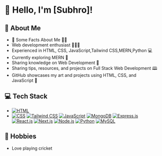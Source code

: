 # 👋 Hello, I'm [Subhro]!

## 🚀 About Me

- 💼 Some Facts About Me 👩‍💼
- Web development enthusiast 👩🏻‍⚕️
- Experienced in HTML, CSS, JavaScript,Tailwind CSS,MERN,Python 💻
- Currently exploring MERN 📝
- Sharing knowledge on Web Development 📝
- Sharing tips, resources, and projects on Full Stack Web Development 🕮
- GitHub showcases my art and projects using HTML, CSS, and JavaScript 🎨


## 💻 Tech Stack
- [![HTML](https://img.shields.io/badge/HTML-%23E34F26.svg?style=for-the-badge&logo=html5&logoColor=white)](https://developer.mozilla.org/en-US/docs/Web/HTML)
- [![CSS](https://img.shields.io/badge/CSS-%231572B6.svg?style=for-the-badge&logo=css3&logoColor=white)](https://developer.mozilla.org/en-US/docs/Web/CSS)
[![Tailwind CSS](https://img.shields.io/badge/Tailwind_CSS-%2338B2AC.svg?style=for-the-badge&logo=tailwind-css&logoColor=white)](https://tailwindcss.com/)
[![JavaScript](https://img.shields.io/badge/JavaScript-%23F7DF1E.svg?style=for-the-badge&logo=javascript&logoColor=black)](https://developer.mozilla.org/en-US/docs/Web/JavaScript)
[![MongoDB](https://img.shields.io/badge/MongoDB-%234EA94B.svg?style=for-the-badge&logo=mongodb&logoColor=white)](https://www.mongodb.com/)
[![Express.js](https://img.shields.io/badge/Express.js-%23404D59.svg?style=for-the-badge&logo=express&logoColor=white)](https://expressjs.com/)
[![React.js](https://img.shields.io/badge/React.js-%2361DAFB.svg?style=for-the-badge&logo=react&logoColor=white)](https://reactjs.org/)
[![Next.js](https://img.shields.io/badge/Next.js-%23000000.svg?style=for-the-badge&logo=next.js&logoColor=white)](https://nextjs.org/)
[![Node.js](https://img.shields.io/badge/Node.js-%23339933.svg?style=for-the-badge&logo=node.js&logoColor=white)](https://nodejs.org/)
[![Python](https://img.shields.io/badge/Python-%233776AB.svg?style=for-the-badge&logo=python&logoColor=white)](https://www.python.org/)
[![MySQL](https://img.shields.io/badge/MySQL-%2300758F.svg?style=for-the-badge&logo=mysql&logoColor=white)](https://www.mysql.com/)

## 🏸 Hobbies

- Love playing cricket





